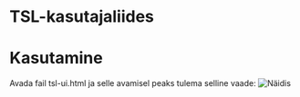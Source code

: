 # TSL-kasutajaliides

# Kasutamine

Avada fail tsl-ui.html ja selle avamisel peaks tulema selline vaade:
![Näidis](/wui/static/näidis.png)